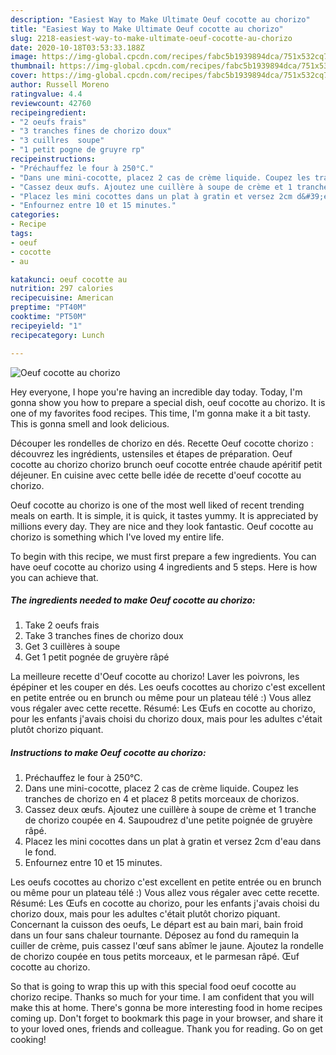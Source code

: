 ```yaml
---
description: "Easiest Way to Make Ultimate Oeuf cocotte au chorizo"
title: "Easiest Way to Make Ultimate Oeuf cocotte au chorizo"
slug: 2218-easiest-way-to-make-ultimate-oeuf-cocotte-au-chorizo
date: 2020-10-18T03:53:33.188Z
image: https://img-global.cpcdn.com/recipes/fabc5b1939894dca/751x532cq70/oeuf-cocotte-au-chorizo-photo-principale-de-la-recette.jpg
thumbnail: https://img-global.cpcdn.com/recipes/fabc5b1939894dca/751x532cq70/oeuf-cocotte-au-chorizo-photo-principale-de-la-recette.jpg
cover: https://img-global.cpcdn.com/recipes/fabc5b1939894dca/751x532cq70/oeuf-cocotte-au-chorizo-photo-principale-de-la-recette.jpg
author: Russell Moreno
ratingvalue: 4.4
reviewcount: 42760
recipeingredient:
- "2 oeufs frais"
- "3 tranches fines de chorizo doux"
- "3 cuillres  soupe"
- "1 petit pogne de gruyre rp"
recipeinstructions:
- "Préchauffez le four à 250°C."
- "Dans une mini-cocotte, placez 2 cas de crème liquide. Coupez les tranches de chorizo en 4 et placez 8 petits morceaux de chorizos."
- "Cassez deux œufs. Ajoutez une cuillère à soupe de crème et 1 tranche de chorizo coupée en 4. Saupoudrez d&#39;une petite poignée de gruyère râpé."
- "Placez les mini cocottes dans un plat à gratin et versez 2cm d&#39;eau dans le fond."
- "Enfournez entre 10 et 15 minutes."
categories:
- Recipe
tags:
- oeuf
- cocotte
- au

katakunci: oeuf cocotte au 
nutrition: 297 calories
recipecuisine: American
preptime: "PT40M"
cooktime: "PT50M"
recipeyield: "1"
recipecategory: Lunch

---
```



![Oeuf cocotte au chorizo](https://img-global.cpcdn.com/recipes/fabc5b1939894dca/751x532cq70/oeuf-cocotte-au-chorizo-photo-principale-de-la-recette.jpg)

Hey everyone, I hope you're having an incredible day today. Today, I'm gonna show you how to prepare a special dish, oeuf cocotte au chorizo. It is one of my favorites food recipes. This time, I'm gonna make it a bit tasty. This is gonna smell and look delicious.

Découper les rondelles de chorizo en dés. Recette Oeuf cocotte chorizo : découvrez les ingrédients, ustensiles et étapes de préparation. Oeuf cocotte au chorizo chorizo brunch oeuf cocotte entrée chaude apéritif petit déjeuner. En cuisine avec cette belle idée de recette d&#39;oeuf cocotte au chorizo.

Oeuf cocotte au chorizo is one of the most well liked of recent trending meals on earth. It is simple, it is quick, it tastes yummy. It is appreciated by millions every day. They are nice and they look fantastic. Oeuf cocotte au chorizo is something which I've loved my entire life.


To begin with this recipe, we must first prepare a few ingredients. You can have oeuf cocotte au chorizo using 4 ingredients and 5 steps. Here is how you can achieve that.

<!--inarticleads1-->

##### The ingredients needed to make Oeuf cocotte au chorizo:

1. Take 2 oeufs frais
1. Take 3 tranches fines de chorizo doux
1. Get 3 cuillères à soupe
1. Get 1 petit pognée de gruyère râpé


La meilleure recette d&#39;Oeuf cocotte au chorizo! Laver les poivrons, les épépiner et les couper en dés. Les oeufs cocottes au chorizo c&#39;est excellent en petite entrée ou en brunch ou même pour un plateau télé :) Vous allez vous régaler avec cette recette. Résumé: Les Œufs en cocotte au chorizo, pour les enfants j&#39;avais choisi du chorizo doux, mais pour les adultes c&#39;était plutôt chorizo piquant. 

<!--inarticleads2-->

##### Instructions to make Oeuf cocotte au chorizo:

1. Préchauffez le four à 250°C.
1. Dans une mini-cocotte, placez 2 cas de crème liquide. Coupez les tranches de chorizo en 4 et placez 8 petits morceaux de chorizos.
1. Cassez deux œufs. Ajoutez une cuillère à soupe de crème et 1 tranche de chorizo coupée en 4. Saupoudrez d&#39;une petite poignée de gruyère râpé.
1. Placez les mini cocottes dans un plat à gratin et versez 2cm d&#39;eau dans le fond.
1. Enfournez entre 10 et 15 minutes.


Les oeufs cocottes au chorizo c&#39;est excellent en petite entrée ou en brunch ou même pour un plateau télé :) Vous allez vous régaler avec cette recette. Résumé: Les Œufs en cocotte au chorizo, pour les enfants j&#39;avais choisi du chorizo doux, mais pour les adultes c&#39;était plutôt chorizo piquant. Concernant la cuisson des oeufs, Le départ est au bain mari, bain froid dans un four sans chaleur tournante. Déposez au fond du ramequin la cuiller de crème, puis cassez l&#39;œuf sans abîmer le jaune. Ajoutez la rondelle de chorizo coupée en tous petits morceaux, et le parmesan râpé. Œuf cocotte au chorizo. 

So that is going to wrap this up with this special food oeuf cocotte au chorizo recipe. Thanks so much for your time. I am confident that you will make this at home. There's gonna be more interesting food in home recipes coming up. Don't forget to bookmark this page in your browser, and share it to your loved ones, friends and colleague. Thank you for reading. Go on get cooking!
